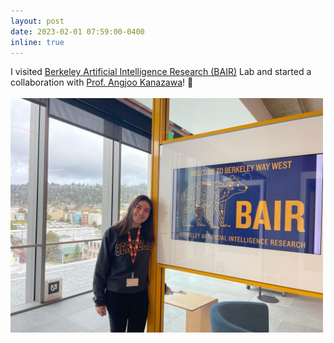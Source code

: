 ```yaml
---
layout: post
date: 2023-02-01 07:59:00-0400
inline: true
---
```


I visited [Berkeley Artificial Intelligence Research (BAIR)](https://bair.berkeley.edu/) Lab and started a collaboration with [Prof. Angjoo Kanazawa](http://people.eecs.berkeley.edu/~kanazawa/)! :bear:
<br>
<br>
<img src="/assets/img/bair.png" alt="me_bair" style="width:500px;height:auto;">
